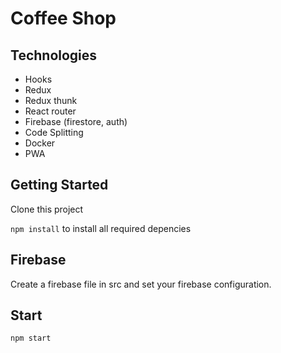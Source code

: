 # Coffee Shop

## Technologies

- Hooks
- Redux
- Redux thunk
- React router
- Firebase (firestore, auth)
- Code Splitting
- Docker
- PWA


## Getting Started

Clone this project 

`npm install` to install all required depencies

## Firebase

Create a firebase file in src and set your firebase configuration.

## Start

`npm start`
